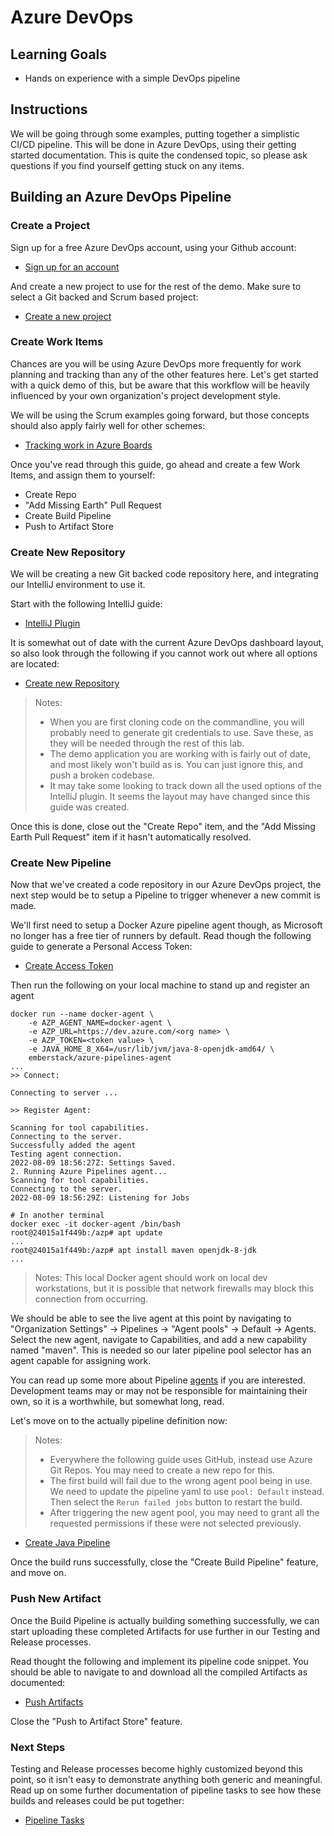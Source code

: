 # Azure DevOps

## Learning Goals

- Hands on experience with a simple DevOps pipeline

## Instructions

We will be going through some examples, putting together a simplistic CI/CD pipeline. This will be done in Azure DevOps, using their getting started documentation.
This is quite the condensed topic, so please ask questions if you find yourself getting stuck on any items.


## Building an Azure DevOps Pipeline


### Create a Project

Sign up for a free Azure DevOps account, using your Github account:

- [Sign up for an account](https://docs.microsoft.com/en-us/azure/devops/user-guide/sign-up-invite-teammates)

And create a new project to use for the rest of the demo. Make sure to select a Git backed and Scrum based project:

- [Create a new project](https://docs.microsoft.com/en-us/azure/devops/organizations/projects/create-project)


### Create Work Items

Chances are you will be using Azure DevOps more frequently for work planning and tracking than any of the other features here. Let's get started with a quick demo of this, but be aware
that this workflow will be heavily influenced by your own organization's project development style.

We will be using the Scrum examples going forward, but those concepts should also apply fairly well for other schemes:

- [Tracking work in Azure Boards](https://docs.microsoft.com/en-us/azure/devops/boards/get-started/plan-track-work)

Once you've read through this guide, go ahead and create a few Work Items, and assign them to yourself:

- Create Repo
- "Add Missing Earth" Pull Request 
- Create Build Pipeline
- Push to Artifact Store


### Create New Repository

We will be creating a new Git backed code repository here, and integrating our IntelliJ environment to use it.

Start with the following IntelliJ guide:

- [IntelliJ Plugin](https://docs.microsoft.com/en-us/azure/devops/repos/git/create-repo-intellij)

It is somewhat out of date with the current Azure DevOps dashboard layout, so also look through the following if you cannot work out where all options are located:

- [Create new Repository](https://docs.microsoft.com/en-us/azure/devops/repos/git/create-new-repo)

> Notes:  
> - When you are first cloning code on the commandline, you will probably need to generate git credentials to use. Save these, as they will be needed through the rest of this lab.  
> - The demo application you are working with is fairly out of date, and most likely won't build as is. You can just ignore this, and push a broken codebase.  
> - It may take some looking to track down all the used options of the IntelliJ plugin. It seems the layout may have changed since this guide was created. 

Once this is done, close out the "Create Repo" item, and the "Add Missing Earth Pull Request" item if it hasn't automatically resolved.


### Create New Pipeline

Now that we've created a code repository in our Azure DevOps project, the next step would be to setup a Pipeline to trigger whenever a new commit is made.

We'll first need to setup a Docker Azure pipeline agent though, as Microsoft no longer has a free tier of runners by default.
Read though the following guide to generate a Personal Access Token:

- [Create Access Token](https://docs.microsoft.com/en-us/azure/devops/organizations/accounts/use-personal-access-tokens-to-authenticate)

Then run the following on your local machine to stand up and register an agent

``` shell
docker run --name docker-agent \
    -e AZP_AGENT_NAME=docker-agent \
    -e AZP_URL=https://dev.azure.com/<org name> \
    -e AZP_TOKEN=<token value> \
    -e JAVA_HOME_8_X64=/usr/lib/jvm/java-8-openjdk-amd64/ \
    emberstack/azure-pipelines-agent
...
>> Connect:

Connecting to server ...

>> Register Agent:

Scanning for tool capabilities.
Connecting to the server.
Successfully added the agent
Testing agent connection.
2022-08-09 18:56:27Z: Settings Saved.
2. Running Azure Pipelines agent...
Scanning for tool capabilities.
Connecting to the server.
2022-08-09 18:56:29Z: Listening for Jobs

# In another terminal
docker exec -it docker-agent /bin/bash
root@24015a1f449b:/azp# apt update
...
root@24015a1f449b:/azp# apt install maven openjdk-8-jdk
...
```

> Notes: This local Docker agent should work on local dev workstations, but it is possible that network firewalls may block this connection from occurring. 

We should be able to see the live agent at this point by navigating to "Organization Settings" -> Pipelines -> "Agent pools" -> Default -> Agents.
Select the new agent, navigate to Capabilities, and add a new capability named "maven". This is needed so our later pipeline pool selector has an agent capable for assigning work.

You can read up some more about Pipeline [agents](https://docs.microsoft.com/en-us/azure/devops/pipelines/agents/agents) if you are interested. Development teams may or may not be
responsible for maintaining their own, so it is a worthwhile, but somewhat long, read.

Let's move on to the actually pipeline definition now:

> Notes:  
> - Everywhere the following guide uses GitHub, instead use Azure Git Repos. You may need to create a new repo for this.  
> - The first build will fail due to the wrong agent pool being in use. We need to update the pipeline yaml to use `pool: Default` instead. Then select the `Rerun failed jobs` button to restart the build.  
> - After triggering the new agent pool, you may need to grant all the requested permissions if these were not selected previously.

- [Create Java Pipeline](https://docs.microsoft.com/en-us/azure/devops/pipelines/create-first-pipeline?tabs=java)


Once the build runs successfully, close the "Create Build Pipeline" feature, and move on.


### Push New Artifact

Once the Build Pipeline is actually building something successfully, we can start uploading these completed Artifacts for use further in our Testing and Release processes.

Read thought the following and implement its pipeline code snippet. You should be able to navigate to and download all the compiled Artifacts as documented:

- [Push Artifacts](https://docs.microsoft.com/en-us/azure/devops/pipelines/publish-pipeline-artifact)

Close the "Push to Artifact Store" feature.


### Next Steps

Testing and Release processes become highly customized beyond this point, so it isn't easy to demonstrate anything both generic and meaningful. Read up on some further documentation of pipeline
tasks to see how these builds and releases could be put together:

- [Pipeline Tasks](https://docs.microsoft.com/en-us/azure/devops/pipelines/tasks/)
